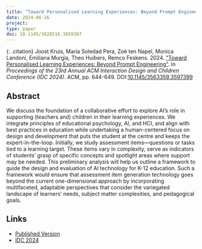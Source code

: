 ```yaml
---
title: "Toward Personalised Learning Experiences: Beyond Prompt Engineering"
date: 2024-06-26
project: 
type: paper
doi: 10.1145/3628516.3659367
---
```


{: .citation}
Joost Kruis, Maria Soledad Pera, Zoë ten Napel, Monica Landoni, Emiliana Murgia, Theo Huibers, Remco Feskens. 2024. ["Toward Personalised Learning Experiences: Beyond Prompt Engineering"](#). In <cite> Proceedings of the 23rd Annual ACM Interaction Design and Children Conference (IDC 2024)</cite>. ACM, pp. 644-649. DOI:[10.1145/3563359.3597399](https://dl.acm.org/10.1145/3628516.3659367)

## Abstract

We discuss the foundation of a collaborative effort to explore AI’s role in supporting (teachers and) children in their learning experiences. We integrate principles of educational psychology, AI, and HCI, and align with best practices in education while undertaking a human-centered focus on design and development that puts the student at the centre and keeps the expert-in-the-loop. Initially, we study assessment items—questions or tasks tied to a learning target. These items vary in complexity, serve as indicators of students’ grasp of specific concepts and spotlight areas where support may be needed. This preliminary analysis will help us outline a framework to guide the design and evaluation of AI technology for K-12 education. Such a framework would ensure that assessment item generation technology goes beyond the current one-dimensional approach by incorporating multifaceted, adaptable perspectives that consider the variegated landscape of learners’ needs, subject matter complexities, and pedagogical goals.

## Links

* [Published Version](https://dl.acm.org/doi/abs/10.1145/3628516.3659367)
* [IDC 2024](https://idc.acm.org/2024)